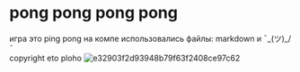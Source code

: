 # pong pong pong pong
игра это ping pong на компе
использовались файлы: markdown и ¯\_(ツ)_/¯  
copyright eto ploho
![e32903f2d93948b79f63f2408ce97c62](https://github.com/NEGROTISH/ping-pak/assets/170792506/deb51c90-2712-4e50-bf65-276b17a91df7)

